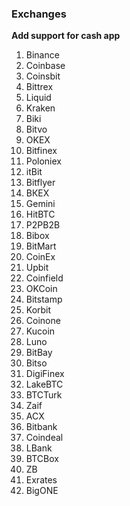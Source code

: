 ### Exchanges

**Add support for cash app**

1. Binance
2. Coinbase
3. Coinsbit
4. Bittrex
6. Liquid
7. Kraken
8. Biki
9. Bitvo
11. OKEX
12. Bitfinex
13. Poloniex
14. itBit
15. Bitflyer
16. ВКЕХ
17. Gemini
19. HitBTC
20. P2PB2B
21. Bibox
22. BitMart
23. CoinEx
25. Upbit
27. Coinfield
28. OKCoin
29. Bitstamp
30. Korbit
31. Coinone
33. Kucoin
34. Luno
35. BitBay
36. Bitso
37. DigiFinex
38. LakeBTC
39. BTCTurk
41. Zaif
42. ACX
43. Bitbank
44. Coindeal
45. LBank
46. BTCBox
47. ZB
48. Exrates
50. BigONE
